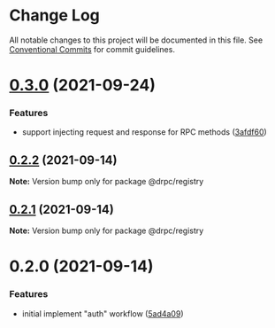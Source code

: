 # Change Log

All notable changes to this project will be documented in this file.
See [Conventional Commits](https://conventionalcommits.org) for commit guidelines.

# [0.3.0](https://gitr.net/mindary/drpc/compare/@drpc/registry@0.2.2...@drpc/registry@0.3.0) (2021-09-24)


### Features

* support injecting request and response for RPC methods ([3afdf60](https://gitr.net/mindary/drpc/commits/3afdf604075e6e3dabe292f5f68b9baae14d26cc))





## [0.2.2](https://gitr.net/mindary/drpc/compare/@drpc/registry@0.2.1...@drpc/registry@0.2.2) (2021-09-14)

**Note:** Version bump only for package @drpc/registry





## [0.2.1](https://gitr.net/mindary/drpc/compare/@drpc/registry@0.2.0...@drpc/registry@0.2.1) (2021-09-14)

**Note:** Version bump only for package @drpc/registry





# 0.2.0 (2021-09-14)


### Features

* initial implement "auth" workflow ([5ad4a09](https://gitr.net/mindary/drpc/commits/5ad4a09ac440fcb88755c08c0d856f0043cd5264))
